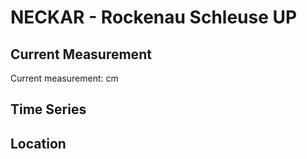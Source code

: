 # NECKAR - Rockenau Schleuse UP

## Current Measurement

Current measurement: <Value topic="rivers/pegel-online/NECKAR/Rockenau_Schleuse_UP/measurementValue"/> cm

## Time Series

<TimeSeries topic="rivers/pegel-online/NECKAR/Rockenau_Schleuse_UP/measurementValue" period="week" />

## Location

<WorldMap>
  <Marker lat="None" lon="None" labelTopic="rivers/pegel-online/NECKAR/Rockenau_Schleuse_UP" />
</WorldMap>
